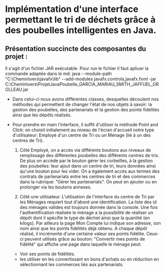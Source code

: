 # Implémentation d'une interface permettant le tri de déchets grâce à des poubelles intelligentes en Java.


## Présentation succincte des composantes du projet :

Il s'agit d'un fichier JAR exécutable.
Pour run le fichier il faut apliuer la commande adaptée dans le md: java --module-path "C:\Chemin\vers\javafx\lib" --add-modules javafx.controls,javafx.fxml -jar C:\Chemin\vers\ProjetJavaPoubelle_GARCIA_MARIAU_SMITH_JAFFUEL_GROLLEAU.jar
   - Dans celui-ci nous avons différentes classes, desquelles découlent nos méthodes qui permettent de changer l'état de nos objets à savoir: la gestion des poubelles, des partenariats et la gestion des points fidélités ainsi que les dépôts réalisés.
 
   - Pour prendre en main l'interface, il suffit d'utiliser la méthode Point and Click: on choisit initialement au niveau de l'écran d'accueil notre type d'utilisateur: Employé d'un centre de Tri ou un Ménage (lié à un des centres de Tri).
       
       1. Côté Employé, on a accès via différents boutons aux niveaux de remplissage des différentes poubelles des différents centres de tris. De plus on accède par le bouton gérer les corbeilles, à la gestion des poubelles: leur ajout dans un centre de tri, leurs données ainsi qu'une bouton pour les vider. On a également accès aux termes des contrats de partenariats entre les centres de tri et des commerces dans la rubrique: "Gérer les partenariats". On peut en ajouter ou en prolonger via les boutons annexes.
     
       2. Côté une utilisateur. L'utilisation de l'interface du centre de Tri par les Ménages requiert tout d'abord une identification. La liste des id des ménages valides est toujours donnée dans la console. Une fois l'authentification réalisée le ménage a la possibilité de réaliser un dépôt dont il spécifie le type de déchet ainsi que la quantité (en kilogs). Par ailleurs la page Mon Compte lui indique son adresse, son nom ainsi que les points fidélités déjà obtenu. A chaque dépôt réalisé, il incrémente d'une certaine valeur ses points fidélite. Ceux-ci peuvent utilisés grâce au bouton: "Convertir mes points de fidélité" qui affiche une page dans laquelle le ménage peut: 
        - Voir ses points de fidélités.
        - les utiliser en les convertissant en bons d'achats ou en réduction en sélectionnant les commerces liés aux partenariats.
